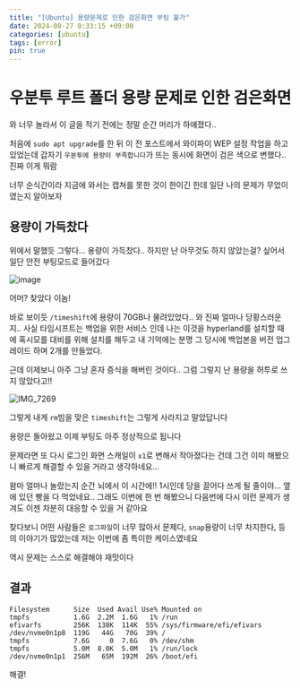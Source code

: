 ```yaml
---
title: "[Ubuntu] 용량문제로 인한 검은화면 부팅 불가"
date: 2024-08-27 0:33:15 +09:00
categories: [ubuntu]
tags: [error]
pin: true
---
```


# 우분투 루트 폴더 용량 문제로 인한 검은화면

와 너무 놀라서 이 글을 적기 전에는 정말 순간 머리가 하얘졌다..

처음에 `sudo apt upgrade`를 한 뒤 이 전 포스트에서 와이파이 WEP 설정 작업을 하고 있었는데 갑자기 `우분투에 용량이 부족합니다`가 뜨는 동시에 화면이 검은 색으로 변했다.. 진짜 이게 뭐람

너무 순식간이라 지금에 와서는 캡쳐를 못한 것이 한이긴 한데 일단 나의 문제가 무었이였는지 알아보자

## 용량이 가득찼다

위에서 말했듯 그렇다... 용량이 가득찼다.. 하지만 난 아무것도 하지 않았는걸? 싶어서 일단 안전 부팅모드로 들어갔다

![image](https://github.com/user-attachments/assets/3d79f2db-a68a-40c6-8403-70e3530812c5)

어머? 찾았다 이놈!

바로 보이듯 `/timeshift`에 용량이 70GB나 물려있었다.. 와 진짜 얼마나 당황스러운지.. 사실 타임시프트는 백업을 위한 서비스 인데 나는 이것을 hyperland를 설치할 때에 혹시모를 대비를 위해 설치를 해두고 내 기억에는 분명 그 당시에 백업본을 버전 업그레이드 하며 2개를 만들었다.

근데 이제보니 아주 그냥 혼자 증식을 해버린 것이다.. 그럼 그렇지 난 용량을 허투로 쓰지 않았다고!!

![IMG_7269](https://github.com/user-attachments/assets/0655fa73-b171-4492-b7e0-7c4fdb9636d8)

그렇게 내게 `rm`빔을 맞은 `timeshift`는 그렇게 사라지고 말았답니다

용량은 돌아왔고 이제 부팅도 아주 정상적으로 됩니다

문제라면 또 다시 로그인 화면 스캐일이 `x1`로 변해서 작아졌다는 건데 그건 이미 해봤으니 빠르게 해결할 수 있을 거라고 생각하네요...

왐마 얼마나 놀랐는지 순간 뇌에서 이 시간에!! 1시인데 당을 끌어다 쓰게 될 줄이야... 옆에 있던 빵을 다 먹었네요.. 그래도 이번에 한 번 해봤으니 다음번에 다시 이런 문제가 생겨도 이젠 차분히 대응할 수 있을 거 같아요

찾다보니 어떤 사람들은 `로그파일`이 너무 많아서 문제다, `snap`용량이 너무 차지한다, 등의 이야기가 많았는데 저는 이번에 좀 특이한 케이스였네요

역시 문제는 스스로 해결해야 재맛이다

## 결과

```
Filesystem      Size  Used Avail Use% Mounted on
tmpfs           1.6G  2.2M  1.6G   1% /run
efivarfs        256K  138K  114K  55% /sys/firmware/efi/efivars
/dev/nvme0n1p8  119G   44G   70G  39% /
tmpfs           7.6G     0  7.6G   0% /dev/shm
tmpfs           5.0M  8.0K  5.0M   1% /run/lock
/dev/nvme0n1p1  256M   65M  192M  26% /boot/efi
```

해결!